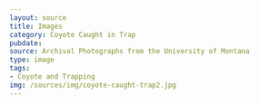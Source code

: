 ```yaml
---
layout: source
title: Images
category: Coyote Caught in Trap
pubdate: 
source: Archival Photographs from the University of Montana 
type: image
tags: 
- Coyote and Trapping
img: /sources/img/coyote-caught-trap2.jpg
---
```


